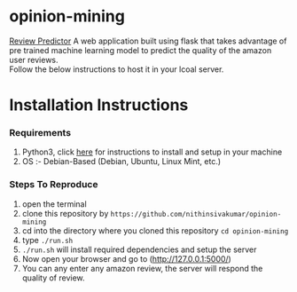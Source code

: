# opinion-mining
[Review Predictor](https://reviewpredictor.herokuapp.com/)
A web application built using flask that takes advantage of pre trained machine learning model to predict the quality of the amazon user reviews.\
Follow the below instructions to host it in your lcoal server.

# Installation Instructions

### Requirements
  1. Python3, click [here](https://realpython.com/installing-python/) for instructions to install and setup in your machine
  2. OS :- Debian-Based (Debian, Ubuntu, Linux Mint, etc.)
### Steps To Reproduce
  1. open the terminal
  2. clone this repository by ```https://github.com/nithinsivakumar/opinion-mining```
  3. cd into the directory where you cloned this repository ```cd opinion-mining```
  4. type ```./run.sh```
  5. ```./run.sh``` will install required dependencies and setup the server
  6. Now open your browser and go to (http://127.0.0.1:5000/)
  7. You can any enter any amazon review, the server will respond the quality of review.
